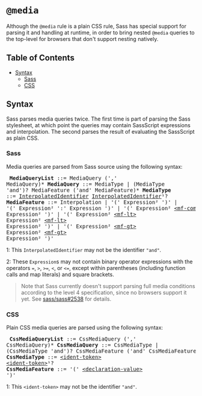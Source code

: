 # `@media`

Although the `@media` rule is a plain CSS rule, Sass has special support for
parsing it and handling at runtime, in order to bring nested `@media` queries
to the top-level for browsers that don't support nesting natively.

## Table of Contents

* [Syntax](#syntax)
  * [Sass](#sass)
  * [CSS](#css)

## Syntax

Sass parses media queries twice. The first time is part of parsing the Sass
stylesheet, at which point the queries may contain SassScript expressions and
interpolation. The second parses the result of evaluating the SassScript as
plain CSS.

### Sass

Media queries are parsed from Sass source using the following syntax:

<x><pre>
**MediaQueryList** ::= MediaQuery (',' MediaQuery)*
**MediaQuery**     ::= MediaType | (MediaType 'and')? MediaFeature ('and' MediaFeature)*
**MediaType**      ::= [InterpolatedIdentifier][] [InterpolatedIdentifier][]¹?
**MediaFeature**   ::= Interpolation
&#32;                 | '(' Expression² ')'
&#32;                 | '(' Expression² ':' Expression ')'
&#32;                 | '(' Expression² [\<mf-comparison>][] Expression² ')'
&#32;                 | '(' Expression² [\<mf-lt>][] Expression² [\<mf-lt>][] Expression² ')'
&#32;                 | '(' Expression² [\<mf-gt>][] Expression² [\<mf-gt>][] Expression² ')'
</pre></x>

[InterpolatedIdentifier]: ../syntax.md#interpolatedidentifier
[\<mf-comparison>]: https://drafts.csswg.org/mediaqueries-4/#typedef-mf-comparison
[\<mf-lt>]: https://drafts.csswg.org/mediaqueries-4/#typedef-mf-lt
[\<mf-gt>]: https://drafts.csswg.org/mediaqueries-4/#typedef-mf-gt

1: This `InterpolatedIdentifier` may not be the identifier `"and"`.

2: These `Expression`s may not contain binary operator expressions with the
operators `=`, `>`, `>=`, `<`, or `<=`, except within parentheses (including
function calls and map literals) and square brackets.

> Note that Sass currently doesn't support parsing full media conditions
> according to the level 4 specification, since no browsers support it yet. See
> [sass/sass#2538][] for details.

[sass/sass#2538]: https://github.com/sass/sass/issues/2538

### CSS

Plain CSS media queries are parsed using the following syntax:

<x><pre>
**CssMediaQueryList** ::= CssMediaQuery (',' CssMediaQuery)*
**CssMediaQuery**     ::= CssMediaType
&#32;                    | (CssMediaType 'and')? CssMediaFeature ('and' CssMediaFeature)*
**CssMediaType**      ::= [\<ident-token>][] [\<ident-token>][]¹?
**CssMediaFeature**   ::= '(' [\<declaration-value>][] ')'
</pre></x>

[\<ident-token>]: https://drafts.csswg.org/css-syntax-3/#ident-token-diagram
[\<declaration-value>]: https://drafts.csswg.org/css-syntax-3/#typedef-declaration-value

1: This `<ident-token>` may not be the identifier `"and"`.

